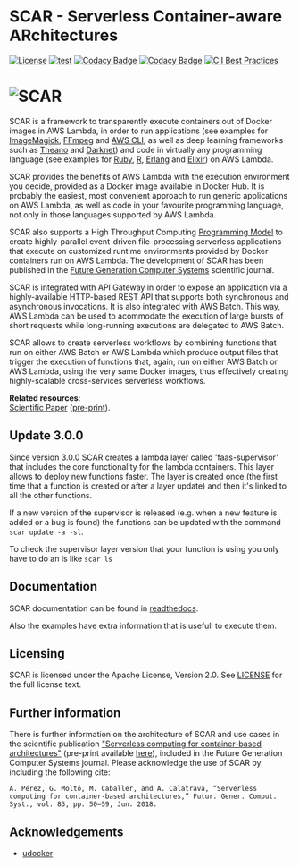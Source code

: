 # SCAR - Serverless Container-aware ARchitectures

[![License](https://img.shields.io/badge/license-Apache%202-blue.svg)](https://www.apache.org/licenses/LICENSE-2.0)
[![test](https://github.com/grycap/scar/actions/workflows/main.yaml/badge.svg)](https://github.com/grycap/scar/actions/workflows/main.yaml)
[![Codacy Badge](https://app.codacy.com/project/badge/Grade/54fa508a76fa4001843abad945c127c9)](https://www.codacy.com/gh/grycap/scar/dashboard?utm_source=github.com&amp;utm_medium=referral&amp;utm_content=grycap/scar&amp;utm_campaign=Badge_Grade)
[![Codacy Badge](https://app.codacy.com/project/badge/Coverage/54fa508a76fa4001843abad945c127c9)](https://www.codacy.com/gh/grycap/scar/dashboard?utm_source=github.com&utm_medium=referral&utm_content=grycap/scar&utm_campaign=Badge_Coverage)
[![CII Best Practices](https://bestpractices.coreinfrastructure.org/projects/1968/badge)](https://bestpractices.coreinfrastructure.org/projects/1968)

# ![SCAR](scar-logo.png)

SCAR is a framework to transparently execute containers out of Docker images in AWS Lambda, in order to run applications (see examples for [ImageMagick](examples/imagemagick/README.md), [FFmpeg](examples/ffmpeg/README.md) and [AWS CLI](examples/aws-cli/README.md), as well as deep learning frameworks such as [Theano](examples/theano/README.md) and [Darknet](examples/darknet/README.md)) and code in virtually any programming language (see examples for [Ruby](examples/ruby), [R](examples/r), [Erlang](examples/erlang) and [Elixir](examples/elixir)) on AWS Lambda.

SCAR provides the benefits of AWS Lambda with the execution environment you decide, provided as a Docker image available in Docker Hub. It is probably the easiest, most convenient approach to run generic applications on AWS Lambda, as well as code in your favourite programming language, not only in those languages supported by AWS Lambda.

SCAR also supports a High Throughput Computing [Programming Model](https://scar.readthedocs.io/en/latest/prog_model.html) to create highly-parallel event-driven file-processing serverless applications that execute on customized runtime environments provided by Docker containers run on AWS Lambda. The development of SCAR has been published in the [Future Generation Computer Systems](https://www.journals.elsevier.com/future-generation-computer-systems) scientific journal.

SCAR is integrated with API Gateway in order to expose an application via a highly-available HTTP-based REST API that supports both synchronous and asynchronous invocations. It is also integrated with AWS Batch. This way, AWS Lambda can be used to acommodate the execution of large bursts of short requests while long-running executions are delegated to AWS Batch.

SCAR allows to create serverless workflows by combining functions that run on either AWS Batch or AWS Lambda which produce output files that trigger the execution of functions that, again, run on either AWS Batch or AWS Lambda, using the very same Docker images, thus effectively creating highly-scalable cross-services serverless workflows.

<a name="toc"></a>
**Related resources**:  
  [Scientific Paper](http://linkinghub.elsevier.com/retrieve/pii/S0167739X17316485) ([pre-print](http://www.grycap.upv.es/gmolto/publications/preprints/Perez2018scc.pdf)).

## Update 3.0.0

Since version 3.0.0 SCAR creates a lambda layer called 'faas-supervisor' that includes the core functionality for the lambda containers.
This layer allows to deploy new functions faster. The layer is created once (the first time that a function is created or after a layer update) and then it's linked to all the other functions.

If a new version of the supervisor is released (e.g. when a new feature is added or a bug is found) the functions can be updated with the command `scar update -a -sl`.

To check the supervisor layer version that your function is using you only have to do an ls like `scar ls`

## Documentation

SCAR documentation can be found in [readthedocs](http://scar.readthedocs.io/en/latest/).

Also the examples have extra information that is usefull to execute them.

## Licensing

SCAR is licensed under the Apache License, Version 2.0. See
[LICENSE](https://github.com/grycap/scar/blob/master/LICENSE) for the full
license text.

<a id="furtherinfo"></a>
## Further information

There is further information on the architecture of SCAR and use cases in the scientific publication ["Serverless computing for container-based architectures"](http://linkinghub.elsevier.com/retrieve/pii/S0167739X17316485) (pre-print available [here](http://www.grycap.upv.es/gmolto/publications/preprints/Perez2018scc.pdf)), included in the Future Generation Computer Systems journal. Please acknowledge the use of SCAR by including the following cite:

```
A. Pérez, G. Moltó, M. Caballer, and A. Calatrava, “Serverless computing for container-based architectures,” Futur. Gener. Comput. Syst., vol. 83, pp. 50–59, Jun. 2018.
```

<a id="acknowledgements"></a>
## Acknowledgements

* [udocker](https://github.com/indigo-dc/udocker)
